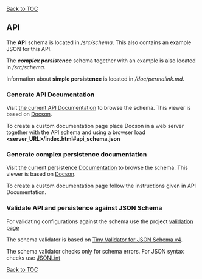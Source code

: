 [Back to TOC](README.md)

## API

The **API** schema is located in */src/schema*. This also contains an example JSON for this API.

The ***complex persistence*** schema together with an example is also located in */src/schema*.

Information about **simple persistence** is located in */doc/permalink.md*.

### Generate API Documentation

Visit [the current API Documentation](http://sgx.geodatenzentrum.de/geo.okapi/tools/schema/view/index.html?id=api_schema)
to browse the schema. This viewer is based on [Docson](https://github.com/lbovet/docson). 

To create a custom documentation page place Docson in a web server together with the API schema and using a browser load 
**\<server_URL>/index.html#api_schema.json**

### Generate complex persistence documentation

Visit [the current persistence Documentation](http://sgx.geodatenzentrum.de/geo.okapi/tools/schema/view/index.html?id=persistence_schema)
to browse the schema. This viewer is based on [Docson](https://github.com/lbovet/docson). 

To create a custom documentation page follow the instructions given in API Documentation.

### Validate API and persistence against JSON Schema

For validating configurations against the schema use the project [validation page](http://sgx.geodatenzentrum.de/geo.okapi/tools/schema/validate/index.html)
 
The schema validator is based on [Tiny Validator for JSON Schema v4](https://github.com/geraintluff/tv4).

The schema validator checks only for schema errors. For JSON syntax checks use [JSONLint](https://jsonlint.com/) 

[Back to TOC](README.md)